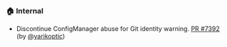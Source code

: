 ### 🏠 Internal

- Discontinue ConfigManager abuse for Git identity warning.  [PR #7392](https://github.com/datalad/datalad/pull/7392) (by [@yarikoptic](https://github.com/yarikoptic))
